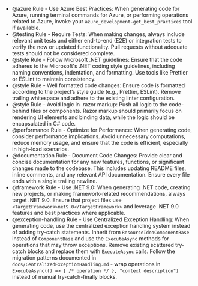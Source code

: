 - @azure Rule - Use Azure Best Practices: When generating code for Azure, running terminal commands for Azure, or performing operations related to Azure, invoke your `azure_development-get_best_practices` tool if available.
- @testing Rule - Require Tests: When making changes, always include relevant unit tests and either end-to-end (E2E) or integration tests to verify the new or updated functionality. Pull requests without adequate tests should not be considered complete.
- @style Rule - Follow Microsoft .NET guidelines: Ensure that the code adheres to the Microsoft's .NET coding style guidelines, including naming conventions, indentation, and formatting. Use tools like Prettier or ESLint to maintain consistency.
- @style Rule - Well formatted code changes: Ensure code is formatted according to the project’s style guide (e.g., Prettier, ESLint). Remove trailing whitespace and adhere to the existing linter configuration.
- @style Rule - Avoid logic in .razor markup: Push all logic to the code-behind files or components. Razor markup should primarily focus on rendering UI elements and binding data, while the logic should be encapsulated in C# code.
- @performance Rule - Optimize for Performance: When generating code, consider performance implications. Avoid unnecessary computations, reduce memory usage, and ensure that the code is efficient, especially in high-load scenarios.
- @documentation Rule - Document Code Changes: Provide clear and concise documentation for any new features, functions, or significant changes made to the codebase. This includes updating README files, inline comments, and any relevant API documentation. Ensure every file ends with a single trailing newline.
- @framework Rule - Use .NET 9.0: When generating .NET code, creating new projects, or making framework-related recommendations, always target .NET 9.0. Ensure that project files use `<TargetFramework>net9.0</TargetFramework>` and leverage .NET 9.0 features and best practices where applicable.
- @exception-handling Rule - Use Centralized Exception Handling: When generating code, use the centralized exception handling system instead of adding try-catch statements. Inherit from `ResourceIdeaComponentBase` instead of `ComponentBase` and use the `ExecuteAsync` methods for operations that may throw exceptions. Remove existing scattered try-catch blocks and replace them with `ExecuteAsync` calls. Follow the migration patterns documented in `docs/CentralizedExceptionHandling.md` - wrap operations in `ExecuteAsync(() => { /* operation */ }, "context description")` instead of manual try-catch-finally blocks.
